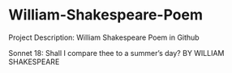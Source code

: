 # William-Shakespeare-Poem

Project Description: 
William Shakespeare Poem in Github

Sonnet 18: Shall I compare thee to a summer’s day?
BY WILLIAM SHAKESPEARE
